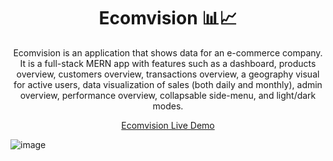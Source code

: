 <h1 align="center">Ecomvision 📊📈</h1>

<p align="center">Ecomvision is an application that shows data for an e-commerce company. It is a full-stack MERN app with features such as a dashboard, products overview, customers overview, transactions overview, a geography visual for active users, data visualization of sales (both daily and monthly), admin overview, performance overview, collapsable side-menu, and light/dark modes.</p>

<p align="center"><a  href="https://ecomvision-frontend-d8ot.onrender.com">Ecomvision Live Demo</a></p>

![image](https://user-images.githubusercontent.com/97556168/224772008-a6d13a47-2aad-4c25-a13d-1bcfd01ac9cb.png)
